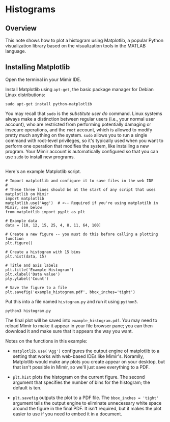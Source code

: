 # Histograms

## Overview

This note shows how to plot a histogram using Matplotlib, a popular Python visualization library based on the visualization tools in the MATLAB language.

## Installing Matplotlib

Open the terminal in your Mimir IDE.

Install Matplotlib using `apt-get`, the basic package manager for Debian Linux distributions:

```
sudo apt-get install python-matplotlib
```

You may recall that `sudo` is the *substitute user do* command. Linux systems always make a distinction between regular users (i.e., your normal user account), who are restricted from performing potentially damaging or insecure operations, and the `root` account, which is allowed to modify pretty much anything on the system. `sudo` allows you to run a single command with root-level privileges, so it's typically used when you want to perform one operation that modifies the system, like installing a new program. Your Mimir account is automatically configured so that you can use `sudo` to install new programs.

## 

Here's an example Matplotlib script.

```
# Import matplotlib and configure it to save files in the web IDE
#
# These three lines should be at the start of any script that uses matplotlib on Mimir
import matplotlib
matplotlib.use('Agg')  # <-- Required if you're using matplotilb in Mimir, see below
from matplotlib import pyplt as plt

# Example data
data = [10, 12, 15, 25, 4, 8, 11, 64, 100]

# Create a new figure -- you must do this before calling a plotting function
plt.figure()

# Create a histogram with 15 bins
plt.hist(data, 15)

# Title and axis labels
plt.title('Example Histogram')
plt.xlabel('Data value')
ply.ylabel('Count')

# Save the figure to a file
plt.savefig('example_histogram.pdf', bbox_inches='tight')
```

Put this into a file named `histogram.py` and run it using `python3`.

```
python3 histogram.py
```

The final plot will be saved into `example_histogram.pdf`. You may need to reload Mimir to make it appear in your file browser pane; you can then download it and make sure that it appears the way you want.

Notes on the functions in this example:

- `matplotlib.use('Agg')` configures the output engine of matplotlib to a setting that works with web-based IDEs like Mimir's. Noramlly, Matplotlib would make any plots you create appear on your desktop, but that isn't possible in Mimir, so we'll just save everything to a PDF.

- `plt.hist` plots the histogram on the current figure. The second argument that specifies the number of bins for the histogram; the default is ten.

- `plt.savefig` outputs the plot to a PDF file. The `bbox_inches = 'tight'` argument tells the output engine to eliminate unnecessary white space around the figure in the final PDF. It isn't required, but it makes the plot easier to use if you need to embed it in a document.
